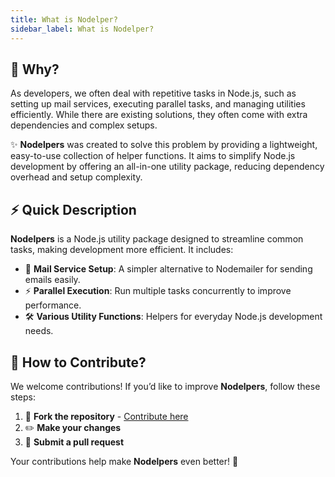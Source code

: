 ```yaml
---
title: What is Nodelper?
sidebar_label: What is Nodelper?
---
```


## 🚀 Why?

As developers, we often deal with repetitive tasks in Node.js, such as setting up mail services, executing parallel tasks, and managing utilities efficiently. While there are existing solutions, they often come with extra dependencies and complex setups.

✨ **Nodelpers** was created to solve this problem by providing a lightweight, easy-to-use collection of helper functions. It aims to simplify Node.js development by offering an all-in-one utility package, reducing dependency overhead and setup complexity.

## ⚡ Quick Description

**Nodelpers** is a Node.js utility package designed to streamline common tasks, making development more efficient. It includes:

- 📧 **Mail Service Setup**: A simpler alternative to Nodemailer for sending emails easily.
- ⚡ **Parallel Execution**: Run multiple tasks concurrently to improve performance.
- 🛠 **Various Utility Functions**: Helpers for everyday Node.js development needs.

## 🤝 How to Contribute?

We welcome contributions! If you’d like to improve **Nodelpers**, follow these steps:

1. 🔗 **Fork the repository** - [Contribute here](https://github.com/karanBRAVO/nodelpers)
2. ✏️ **Make your changes**
3. 🔄 **Submit a pull request**

Your contributions help make **Nodelpers** even better! 🚀
